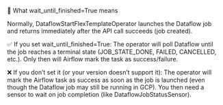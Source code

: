 🔹 What wait_until_finished=True means

Normally, DataflowStartFlexTemplateOperator launches the Dataflow job and returns immediately after the API call succeeds (job created).

✅ If you set wait_until_finished=True:
The operator will poll Dataflow until the job reaches a terminal state (JOB_STATE_DONE, FAILED, CANCELLED, etc.).
Only then will Airflow mark the task as success/failure.

❌ If you don’t set it (or your version doesn’t support it):
The operator will mark the Airflow task as success as soon as the job is launched (even though the Dataflow job may still be running in GCP). You then need a sensor to wait on job completion (like DataflowJobStatusSensor).
